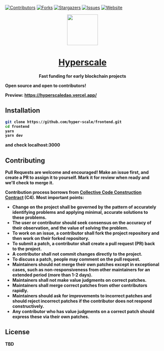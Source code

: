 
[![Contributors][contributors-shield]][contributors-url]
[![Forks][forks-shield]][forks-url]
[![Stargazers][stars-shield]][stars-url]
[![Issues][issues-shield]][issues-url]
[![Website][website-shield]][website-url]


<p align="center" ><img src="https://hyperscale-production.up.railway.app/logo.svg" width="100px"><p>
<h1 align="center"><a href="https://hyperscale-production.up.railway.app/">Hyperscale</a></h1>
<p align="center"><strong>Fast funding for early blockchain projects<strong></p>

Open source and open to contributors!

Preview: https://hyperscaledao.vercel.app/

## Installation

```bash
git clone https://github.com/hyper-scale/frontend.git
cd frontend
yarn
yarn dev
```

and check localhost:3000

## Contributing

Pull Requests are welcome and encouraged! Make an issue first, and create a PR to assign it to yourself. Mark it for review when ready and we'll check to merge it.

Contribution process borrows from [Collective Code Construction Contract](https://rfc.zeromq.org/spec/44/) (C4). Most important points:

* Change on the project shall be governed by the pattern of accurately identifying problems and applying minimal, accurate solutions to these problems.
* The user or contributor should seek consensus on the accuracy of their observation, and the value of solving the problem.
* To work on an issue, a contributor shall fork the project repository and then work on their forked repository.
* To submit a patch, a contributor shall create a pull request (PR) back to the project.
* A contributor shall not commit changes directly to the project.
* To discuss a patch, people may comment on the pull request.
* Maintainers should not merge their own patches except in exceptional cases, such as non-responsiveness from other maintainers for an extended period (more than 1-2 days).
* Maintainers shall not make value judgments on correct patches.
* Maintainers shall merge correct patches from other contributors rapidly.
* Maintainers should ask for improvements to incorrect patches and should reject incorrect patches if the contributor does not respond constructively.
* Any contributor who has value judgments on a correct patch should express these via their own patches.

## License
TBD

<!-- MARKDOWN LINKS & IMAGES -->
<!-- https://www.markdownguide.org/basic-syntax/#reference-style-links -->
[contributors-shield]: https://img.shields.io/github/contributors/hyper-scale/frontend.svg?style=for-the-badge
[contributors-url]: https://github.com/hyper-scale/frontend/graphs/contributors
[forks-shield]: https://img.shields.io/github/forks/hyper-scale/frontend.svg?style=for-the-badge
[forks-url]: https://github.com/hyper-scale/frontend/network/members
[stars-shield]: https://img.shields.io/github/stars/hyper-scale/frontend.svg?style=for-the-badge
[stars-url]: https://github.com/hyper-scale/frontend/stargazers
[issues-shield]: https://img.shields.io/github/issues/hyper-scale/frontend.svg?style=for-the-badge
[issues-url]: https://github.com/hyper-scale/frontend/issues
[website-shield]: https://img.shields.io/static/v1?style=for-the-badge&label=&message=Website&color=
[website-url]: https://hyperscale-production.up.railway.app
